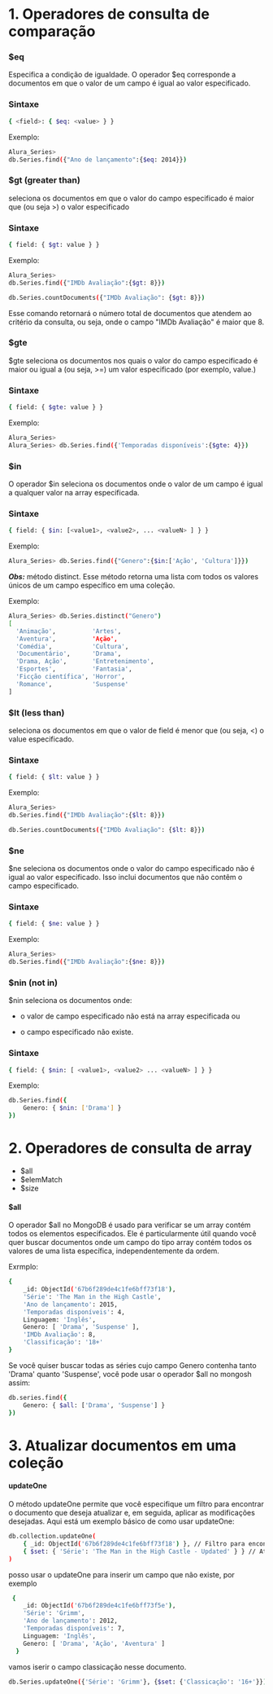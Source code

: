 # 1. Operadores de consulta de comparação

### $eq

Especifica a condição de igualdade. O operador $eq corresponde a documentos em que o valor de um campo é igual ao valor especificado.

### Sintaxe

```bash
{ <field>: { $eq: <value> } }
```
Exemplo:

````bash
Alura_Series> 
db.Series.find({"Ano de lançamento":{$eq: 2014}})
````

### $gt (greater than)
seleciona os documentos em que o valor do campo especificado é maior que (ou seja >) o valor especificado

### Sintaxe

```bash
{ field: { $gt: value } }
```

Exemplo:

````bash
Alura_Series> 
db.Series.find({"IMDb Avaliação":{$gt: 8}})
````

````bash
db.Series.countDocuments({"IMDb Avaliação": {$gt: 8}})
````

Esse comando retornará o número total de documentos que atendem ao critério da consulta, ou seja, onde o campo "IMDb Avaliação" é maior que 8.

### $gte
$gte seleciona os documentos nos quais o valor do campo especificado é maior ou igual a (ou seja, >=) um valor especificado (por exemplo, value.)

### Sintaxe

```bash
{ field: { $gte: value } }
```

Exemplo:

````bash
Alura_Series> 
Alura_Series> db.Series.find({'Temporadas disponíveis':{$gte: 4}})
````

### $in
O operador $in seleciona os documentos onde o valor de um campo é igual a qualquer valor na array especificada.

### Sintaxe

```bash
{ field: { $in: [<value1>, <value2>, ... <valueN> ] } }
```

Exemplo:

````bash
Alura_Series> db.Series.find({"Genero":{$in:['Ação', 'Cultura']}})
````

***Obs:*** método distinct. Esse método retorna uma lista com todos os valores únicos de um campo específico em uma coleção.

Exemplo:

````bash
Alura_Series> db.Series.distinct("Genero")
[
  'Animação',          'Artes',
  'Aventura',          'Ação',
  'Comédia',           'Cultura',
  'Documentário',      'Drama',
  'Drama, Ação',       'Entretenimento',
  'Esportes',          'Fantasia',
  'Ficção científica', 'Horror',
  'Romance',           'Suspense'
]
````



### $lt (less than)
 seleciona os documentos em que o valor de field é menor que (ou seja, <) o value especificado.

### Sintaxe

```bash
{ field: { $lt: value } }
```

Exemplo:

````bash
Alura_Series> 
db.Series.find({"IMDb Avaliação":{$lt: 8}})
````

````bash
db.Series.countDocuments({"IMDb Avaliação": {$lt: 8}})
````

### $ne
$ne seleciona os documentos onde o valor do campo especificado não é igual ao valor especificado. Isso inclui documentos que não contêm o campo especificado.

### Sintaxe

```bash
{ field: { $ne: value } }
```

Exemplo:

````bash
Alura_Series> 
db.Series.find({"IMDb Avaliação":{$ne: 8}})
````

### $nin (not in)
$nin seleciona os documentos onde:

- o valor de campo especificado não está na array especificada ou

- o campo especificado não existe.

### Sintaxe

```bash
{ field: { $nin: [ <value1>, <value2> ... <valueN> ] } }
```

Exemplo:

````bash
db.Series.find({
    Genero: { $nin: ['Drama'] }
})
````

# 2. Operadores de consulta de array

- $all
- $elemMatch
- $size

#### $all 
O operador $all no MongoDB é usado para verificar se um array contém todos os elementos especificados. Ele é particularmente útil quando você quer buscar documentos onde um campo do tipo array contém todos os valores de uma lista específica, independentemente da ordem.

Exrmplo:

```bash
{
    _id: ObjectId('67b6f289de4c1fe6bff73f18'),
    'Série': 'The Man in the High Castle',
    'Ano de lançamento': 2015,
    'Temporadas disponíveis': 4,
    Linguagem: 'Inglês',
    Genero: [ 'Drama', 'Suspense' ],
    'IMDb Avaliação': 8,
    'Classificação': '18+'
}
```
Se você quiser buscar todas as séries cujo campo Genero contenha tanto 'Drama' quanto 'Suspense', você pode usar o operador $all no mongosh assim:

```bash
db.series.find({
    Genero: { $all: ['Drama', 'Suspense'] }
})
```


# 3. Atualizar documentos em uma coleção

####  updateOne

O método updateOne permite que você especifique um filtro para encontrar o documento que deseja atualizar e, em seguida, aplicar as modificações desejadas. Aqui está um exemplo básico de como usar updateOne:

```bash
db.collection.updateOne(
    { _id: ObjectId('67b6f289de4c1fe6bff73f18') }, // Filtro para encontrar o documento
    { $set: { 'Série': 'The Man in the High Castle - Updated' } } // Atualização a ser aplicada
)
```

posso usar o updateOne para inserir um campo que não existe, por exemplo

```bash
 {
    _id: ObjectId('67b6f289de4c1fe6bff73f5e'),
    'Série': 'Grimm',
    'Ano de lançamento': 2012,
    'Temporadas disponíveis': 7,
    Linguagem: 'Inglês',
    Genero: [ 'Drama', 'Ação', 'Aventura' ]
  }
  ```

  vamos iserir o campo classicação nesse documento.

  ```bash
  db.Series.updateOne({'Série': 'Grimm'}, {$set: {'Classicação': '16+'}})
  ```